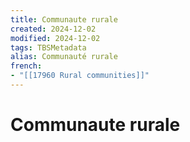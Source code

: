 ```yaml
---
title: Communaute rurale
created: 2024-12-02
modified: 2024-12-02
tags: TBSMetadata
alias: Communauté rurale
french:
- "[[17960 Rural communities]]"
---
```

# Communaute rurale
